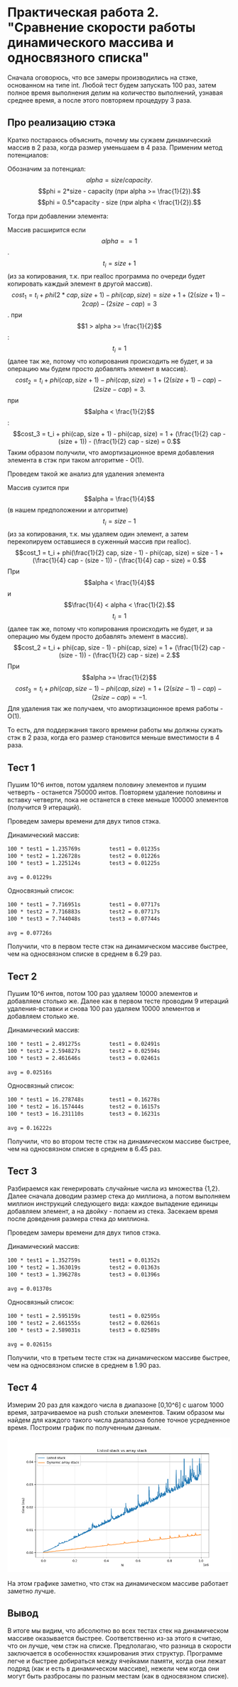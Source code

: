 # Практическая работа 2. "Сравнение скорости работы динамического массива и односвязного списка"

Сначала оговорюсь, что все замеры производились на стэке, основанном на типе int.
Любой тест будем запускать 100 раз, затем полное время выполнения делим на количество выполнений, узнавая среднее время, а после этого повторяем процедуру 3 раза.

## Про реализацию стэка

Кратко постараюсь объяснить, почему мы сужаем динамический массив в 2 раза, когда размер уменьшаем в 4 раза. Применим метод потенциалов:

Обозначим за потенциал:
$$alpha = size / capacity.$$
$$phi = 2*size - capacity (при alpha >= \frac{1}{2}).$$
$$phi = 0.5*capacity - size (при alpha < \frac{1}{2}).$$

Тогда при добавлении элемента:

Массив расширится если $$alpha == 1$$.
$$t_i = size + 1$$ (из за копирования, т.к. при realloc программа по очереди будет копировать каждый элемент в другой массив).
$$cost_1 = t_i + phi(2*cap, size + 1) - phi(cap, size) = size + 1 + (2(size + 1) - 2cap) - (2size - cap) = 3$$.
при $$1 > alpha >= \frac{1}{2}$$:
$$t_i = 1$$ (далее так же, потому что копирования происходить не будет, и за операцию мы будем просто добавлять элемент в массив).
$$cost_2 = t_i + phi(cap, size + 1) - phi(cap, size) = 1 + (2(size + 1) - cap) - (2size - cap) = 3.$$
при $$alpha < \frac{1}{2}$$:
$$cost_3 = t_i + phi(cap, size + 1) - phi(cap, size) = 1 + (\frac{1}{2} cap - (size + 1)) - (\frac{1}{2} cap - size) = 0.$$
Таким образом получили, что амортизационное время добавления элемента в стэк при таком алгоритме - О(1).


Проведем такой же анализ для удаления элемента

Массив сузится при $$alpha = \frac{1}{4}$$ (в нашем предположении и алгоритме)
$$t_i = size - 1$$ (из за копирования, т.к. мы удаляем один элемент, а затем перекопируем оставшиеся в суженный массив при realloc).
$$cost_1 = t_i + phi(\frac{1}{2} cap, size - 1) - phi(cap, size) = size - 1 + (\frac{1}{4} cap - (size - 1)) - (\frac{1}{4} cap - size) = 0.$$
При $$alpha < \frac{1}{4}$$ и $$\frac{1}{4} < alpha < \frac{1}{2}.$$
$$t_i = 1$$ (далее так же, потому что копирования происходить не будет, и за операцию мы будем просто добавлять элемент в массив).
$$cost_2 = t_i + phi(cap, size - 1) - phi(cap, size) = 1 + (\frac{1}{2} cap - (size - 1)) - (\frac{1}{2} cap - size) = 2.$$
При  $$alpha >= \frac{1}{2}$$
$$cost_3 = t_i + phi(cap, size - 1) - phi(cap, size) = 1 + (2(size - 1) - cap) - (2size - cap) = -1.$$
Для удаления так же получаем, что амортизационное время работы - О(1).

То есть, для поддержания такого времени работы мы должны сужать стэк в 2 раза, когда его размер становится меньше вместимости в 4 раза.

## Тест 1

Пушим  10^6 интов, потом удаляем половину элементов и пушим четверть - останется 750000 интов. Повторяем удаление половины и вставку четверти, пока не останется в стеке меньше 100000 элементов (получится 9 итераций).

Проведем замеры времени для двух типов стэка.

Динамический массив:
```
100 * test1 = 1.235769s         test1 = 0.01235s
100 * test2 = 1.226728s         test2 = 0.01226s
100 * test3 = 1.225124s         test3 = 0.01225s

avg = 0.01229s
```

Односвязный список:
```
100 * test1 = 7.716951s         test1 = 0.07717s
100 * test2 = 7.716883s         test2 = 0.07717s
100 * test3 = 7.744048s         test3 = 0.07744s

avg = 0.07726s
```

Получили, что в первом тесте стэк на динамическом массиве быстрее, чем на односвязном списке в среднем в 6.29 раз.

## Тест 2

Пушим  10^6 интов, потом 100 раз удаляем 10000 элементов и добавляем столько же. Далее как в первом тесте проводим 9 итераций удаления-вставки и снова 100 раз удаляем 10000 элементов и добавляем столько же.

Динамический массив:
```
100 * test1 = 2.491275s         test1 = 0.02491s
100 * test2 = 2.594827s         test2 = 0.02594s
100 * test3 = 2.461646s         test3 = 0.02461s

avg = 0.02516s
```

Односвязный список:
```
100 * test1 = 16.278748s        test1 = 0.16278s
100 * test2 = 16.157444s        test2 = 0.16157s
100 * test3 = 16.231110s        test3 = 0.16231s

avg = 0.16222s
```

Получили, что во втором тесте стэк на динамическом массиве быстрее, чем на односвязном списке в среднем в 6.45 раз.

## Тест 3

Разбираемся как генерировать случайные числа из множества {1,2}. Далее сначала доводим размер стека до миллиона, а потом выполняем миллион инструкций следующего вида: каждое выпадение единицы добавляем элемент, а на двойку - попаем из стека. Засекаем время после доведения размера стека до миллиона.

Проведем замеры времени для двух типов стэка.

Динамический массив:
```
100 * test1 = 1.352759s         test1 = 0.01352s
100 * test2 = 1.363019s         test2 = 0.01363s
100 * test3 = 1.396278s         test3 = 0.01396s

avg = 0.01370s
```

Односвязный список:
```
100 * test1 = 2.595159s         test1 = 0.02595s
100 * test2 = 2.661555s         test2 = 0.02661s
100 * test3 = 2.589031s         test3 = 0.02589s

avg = 0.02615s
```

Получили, что в третьем тесте стэк на динамическом массиве быстрее, чем на односвязном списке в среднем в 1.90 раз.

## Тест 4

Измерим 20 раз для каждого числа в диапазоне [0,10^6] с шагом 1000 время, затрачиваемое на push стольки элементов. Таким образом мы найдем для каждого такого числа диапазона более точное усредненное время. Построим график по полученным данным.

![](pictures/graphic.png)

На этом графике заметно, что стэк на динамическом массиве работает заметно лучше.

## Вывод

В итоге мы видим, что абсолютно во всех тестах стек на динамическом массиве оказывается быстрее. Соответственно из-за этого я считаю, что он лучше, чем стэк на списке. Предполагаю, что разница в скорости заключается в особенностях кэширования этих структур. Программе легче и быстрее добираться между ячейками памяти, когда они лежат подряд (как и есть в динамическом массиве), нежели чем когда они могут быть разбросаны по разным местам (как в односвязном списке).
